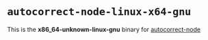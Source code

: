 # `autocorrect-node-linux-x64-gnu`

This is the **x86_64-unknown-linux-gnu** binary for [autocorrect-node](https://www.npmjs.com/package/autocorrect-node)
